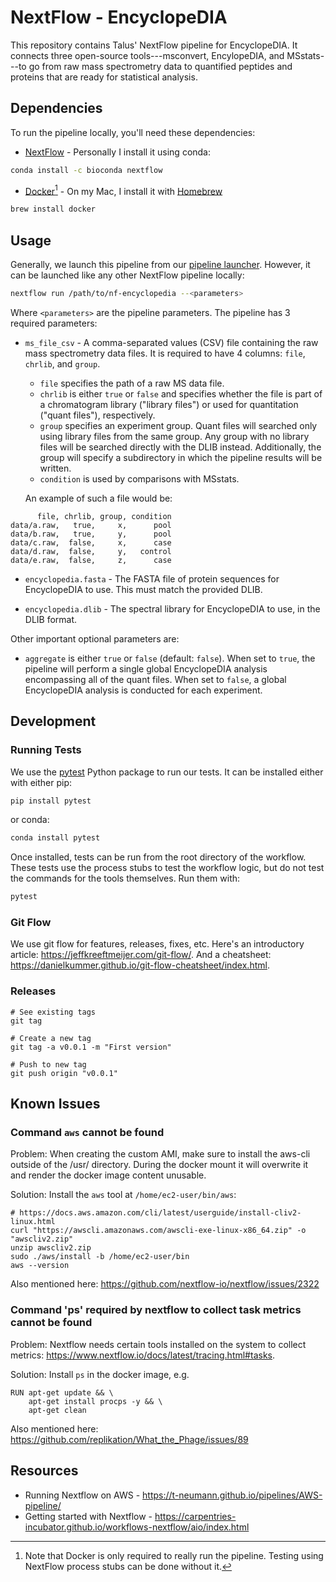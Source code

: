 # NextFlow - EncyclopeDIA

This repository contains Talus' NextFlow pipeline for EncyclopeDIA. It connects three open-source tools---msconvert, EncylopeDIA, and MSstats---to go from raw mass spectrometry data to quantified peptides and proteins that are ready for statistical analysis. 

## Dependencies
To run the pipeline locally, you'll need these dependencies:
- [NextFlow](https://www.nextflow.io/) - Personally I install it using conda:

``` sh
conda install -c bioconda nextflow
```

- [Docker](https://www.docker.com/)[^1] - On my Mac, I install it with [Homebrew](https://brew.sh/)

``` sh
brew install docker
```

[^1]: Note that Docker is only required to really run the pipeline. Testing using NextFlow process stubs can be done without it.

## Usage
Generally, we launch this pipeline from our [pipeline launcher](https://share.streamlit.io/talusbio/talus-pipeline-launcher/main/apps/pipeline_launcher.py). However, it can be launched like any other NextFlow pipeline locally:

``` sh
nextflow run /path/to/nf-encyclopedia --<parameters>
```

Where `<parameters>` are the pipeline parameters. The pipeline has 3 required parameters:

- `ms_file_csv` - A comma-separated values (CSV) file containing the raw mass spectrometry data files. It is required to have 4 columns: `file`, `chrlib`, and `group`.
  * `file` specifies the path of a raw MS data file.
  * `chrlib` is either `true` or `false` and specifies whether the file is part of a chromatogram library ("library files") or used for quantitation ("quant files"), respectively.
  * `group` specifies an experiment group. Quant files will searched only using library files from the same group. Any group with no library files will be searched directly with the DLIB instead. Additionally, the group will specify a subdirectory in which the pipeline results will be written. 
  * `condition` is used by comparisons with MSstats.
  
  
  An example of such a file would be:
```
      file, chrlib, group, condition
data/a.raw,   true,     x,      pool
data/b.raw,   true,     y,      pool
data/c.raw,  false,     x,      case
data/d.raw,  false,     y,   control
data/e.raw,  false,     z,      case
```

- `encyclopedia.fasta` - The FASTA file of protein sequences for EncyclopeDIA to use. This must match the provided DLIB.

- `encyclopedia.dlib` - The spectral library for EncyclopeDIA to use, in the DLIB format.

Other important optional parameters are:

- `aggregate` is either `true` or `false` (default: `false`). When set to `true`, the pipeline will perform a single global EncyclopeDIA analysis encompassing all of the quant files. When set to `false`, a global EncyclopeDIA analysis is conducted for each experiment. 

## Development
### Running Tests
We use the [pytest](https://docs.pytest.org/en/7.0.x/contents.html) Python package to run our tests. It can be installed either with either pip:

```sh
pip install pytest
```

or conda:

``` sh
conda install pytest
```

Once installed, tests can be run from the root directory of the workflow. These tests use the process stubs to test the workflow logic, but do not test the commands for the tools themselves. Run them with:

``` sh
pytest
```


### Git Flow
We use git flow for features, releases, fixes, etc. Here's an introductory article: https://jeffkreeftmeijer.com/git-flow/.
And a cheatsheet: https://danielkummer.github.io/git-flow-cheatsheet/index.html.

### Releases
```
# See existing tags
git tag

# Create a new tag
git tag -a v0.0.1 -m "First version"

# Push to new tag
git push origin "v0.0.1"
```

## Known Issues
### Command `aws` cannot be found
Problem:
When creating the custom AMI, make sure to install the aws-cli outside of the /usr/ directory. During the docker mount it will overwrite it and render the docker image content unusable. 

Solution: 
Install the `aws` tool at `/home/ec2-user/bin/aws`:
```
# https://docs.aws.amazon.com/cli/latest/userguide/install-cliv2-linux.html
curl "https://awscli.amazonaws.com/awscli-exe-linux-x86_64.zip" -o "awscliv2.zip"
unzip awscliv2.zip
sudo ./aws/install -b /home/ec2-user/bin
aws --version
```

Also mentioned here: https://github.com/nextflow-io/nextflow/issues/2322

### Command 'ps' required by nextflow to collect task metrics cannot be found
Problem: 
Nextflow needs certain tools installed on the system to collect metrics: https://www.nextflow.io/docs/latest/tracing.html#tasks.

Solution:
Install `ps` in the docker image, e.g.
```
RUN apt-get update && \
    apt-get install procps -y && \
    apt-get clean
```

Also mentioned here:
https://github.com/replikation/What_the_Phage/issues/89

## Resources
- Running Nextflow on AWS - https://t-neumann.github.io/pipelines/AWS-pipeline/
- Getting started with Nextflow - https://carpentries-incubator.github.io/workflows-nextflow/aio/index.html
